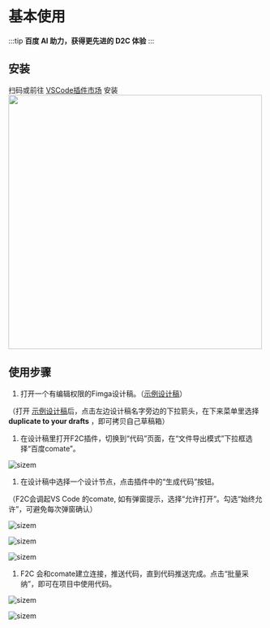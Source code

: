 # 基本使用
:::tip
**百度 AI 助力，获得更先进的 D2C 体验**
:::
## 安装
扫码或前往 [VSCode插件市场](https://marketplace.visualstudio.com/items?itemName=BaiduComate.comate) 安装
<img src="https://hd-static.yystatic.com/30153333371192104.png?x-bce-process=image/quality,q_80" width="500" /> 

## 使用步骤

1. 打开一个有编辑权限的Fimga设计稿。（[示例设计稿](https://www.figma.com/design/eQ6iQwUJPCVtZFwSPxdHBv/F2C-showcase?node-id=774-2647&node-type=canvas&t=JgbkfAEkMfTmkFTm-0)）

（打开 [示例设计稿](https://www.figma.com/design/eQ6iQwUJPCVtZFwSPxdHBv/F2C-showcase?node-id=774-2647&node-type=canvas&t=JgbkfAEkMfTmkFTm-0)后，点击左边设计稿名字旁边的下拉箭头，在下来菜单里选择 **duplicate to your drafts** ，即可拷贝自己草稿箱）

1. 在设计稿里打开F2C插件，切换到“代码”页面，在“文件导出模式”下拉框选择“百度comate”。

![sizem](./usage.assets/b454d2d30f1a5ec0ccb618c7d8b5cc94.png)

1. 在设计稿中选择一个设计节点，点击插件中的“生成代码”按钮。

（F2C会调起VS Code 的comate, 如有弹窗提示，选择“允许打开”。勾选“始终允许”，可避免每次弹窗确认）

![sizem](./usage.assets/feaf8959ff5c25ffa49e7e548bf5b8d0.png)

![sizem](./usage.assets/93a5b2571eeeb22831e94a9ecc0823ce.jpg)

![sizem](./usage.assets/1595536861ed54c0c6f1d892a886d891.png)

1. F2C 会和comate建立连接，推送代码，直到代码推送完成。点击“批量采纳”，即可在项目中使用代码。

![sizem](./usage.assets/78f3cc6244437b717c9c4756ddc8c2fc.png)

![sizem](./usage.assets/f44e4dcb3d7a1d88235324fca7bba1ec.png)
